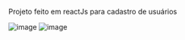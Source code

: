 
Projeto feito em reactJs para cadastro de usuários

![image](https://user-images.githubusercontent.com/64990900/147490603-e04cd90b-8a09-4a1b-b857-a0732c4cc289.png)
![image](https://user-images.githubusercontent.com/64990900/147490644-42612a4e-3717-45d1-ac40-bc8e0cade635.png)

